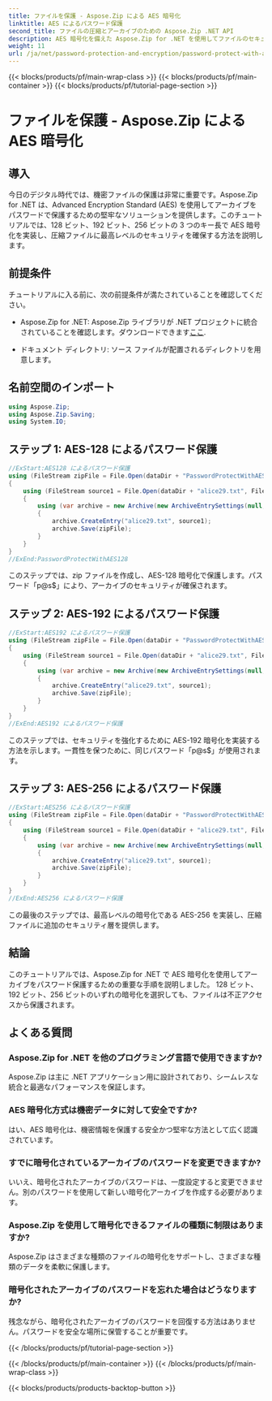 ```yaml
---
title: ファイルを保護 - Aspose.Zip による AES 暗号化
linktitle: AES によるパスワード保護
second_title: ファイルの圧縮とアーカイブのための Aspose.Zip .NET API
description: AES 暗号化を備えた Aspose.Zip for .NET を使用してファイルのセキュリティを強化する方法を学びます。最適な保護を実現するには、段階的なガイドに従ってください。
weight: 11
url: /ja/net/password-protection-and-encryption/password-protect-with-aes/
---
```


{{< blocks/products/pf/main-wrap-class >}}
{{< blocks/products/pf/main-container >}}
{{< blocks/products/pf/tutorial-page-section >}}

# ファイルを保護 - Aspose.Zip による AES 暗号化


## 導入

今日のデジタル時代では、機密ファイルの保護は非常に重要です。Aspose.Zip for .NET は、Advanced Encryption Standard (AES) を使用してアーカイブをパスワードで保護するための堅牢なソリューションを提供します。このチュートリアルでは、128 ビット、192 ビット、256 ビットの 3 つのキー長で AES 暗号化を実装し、圧縮ファイルに最高レベルのセキュリティを確保する方法を説明します。

## 前提条件

チュートリアルに入る前に、次の前提条件が満たされていることを確認してください。

-  Aspose.Zip for .NET: Aspose.Zip ライブラリが .NET プロジェクトに統合されていることを確認します。ダウンロードできます[ここ](https://releases.aspose.com/zip/net/).

- ドキュメント ディレクトリ: ソース ファイルが配置されるディレクトリを用意します。

## 名前空間のインポート

```csharp
using Aspose.Zip;
using Aspose.Zip.Saving;
using System.IO;
```

## ステップ 1: AES-128 によるパスワード保護

```csharp
//ExStart:AES128 によるパスワード保護
using (FileStream zipFile = File.Open(dataDir + "PasswordProtectWithAES128_out.zip", FileMode.Create))
{
    using (FileStream source1 = File.Open(dataDir + "alice29.txt", FileMode.Open, FileAccess.Read))
    {
        using (var archive = new Archive(new ArchiveEntrySettings(null, new AesEcryptionSettings("p@s$", EncryptionMethod.AES128))))
        {
            archive.CreateEntry("alice29.txt", source1);
            archive.Save(zipFile);
        }
    }
}
//ExEnd:PasswordProtectWithAES128
```

このステップでは、zip ファイルを作成し、AES-128 暗号化で保護します。パスワード「p@s$」により、アーカイブのセキュリティが確保されます。

## ステップ 2: AES-192 によるパスワード保護

```csharp
//ExStart:AES192 によるパスワード保護
using (FileStream zipFile = File.Open(dataDir + "PasswordProtectWithAES192_out.zip", FileMode.Create))
{
    using (FileStream source1 = File.Open(dataDir + "alice29.txt", FileMode.Open, FileAccess.Read))
    {
        using (var archive = new Archive(new ArchiveEntrySettings(null, new AesEcryptionSettings("p@s$", EncryptionMethod.AES192))))
        {
            archive.CreateEntry("alice29.txt", source1);
            archive.Save(zipFile);
        }
    }
}
//ExEnd:AES192 によるパスワード保護
```

このステップでは、セキュリティを強化するために AES-192 暗号化を実装する方法を示します。一貫性を保つために、同じパスワード「p@s$」が使用されます。

## ステップ 3: AES-256 によるパスワード保護

```csharp
//ExStart:AES256 によるパスワード保護
using (FileStream zipFile = File.Open(dataDir + "PasswordProtectWithAES256_out.zip", FileMode.Create))
{
    using (FileStream source1 = File.Open(dataDir + "alice29.txt", FileMode.Open, FileAccess.Read))
    {
        using (var archive = new Archive(new ArchiveEntrySettings(null, new AesEcryptionSettings("p@s$", EncryptionMethod.AES256))))
        {
            archive.CreateEntry("alice29.txt", source1);
            archive.Save(zipFile);
        }
    }
}
//ExEnd:AES256 によるパスワード保護
```

この最後のステップでは、最高レベルの暗号化である AES-256 を実装し、圧縮ファイルに追加のセキュリティ層を提供します。

## 結論

このチュートリアルでは、Aspose.Zip for .NET で AES 暗号化を使用してアーカイブをパスワード保護するための重要な手順を説明しました。 128 ビット、192 ビット、256 ビットのいずれの暗号化を選択しても、ファイルは不正アクセスから保護されます。

## よくある質問

### Aspose.Zip for .NET を他のプログラミング言語で使用できますか?
Aspose.Zip は主に .NET アプリケーション用に設計されており、シームレスな統合と最適なパフォーマンスを保証します。

### AES 暗号化方式は機密データに対して安全ですか?
はい、AES 暗号化は、機密情報を保護する安全かつ堅牢な方法として広く認識されています。

### すでに暗号化されているアーカイブのパスワードを変更できますか?
いいえ、暗号化されたアーカイブのパスワードは、一度設定すると変更できません。別のパスワードを使用して新しい暗号化アーカイブを作成する必要があります。

### Aspose.Zip を使用して暗号化できるファイルの種類に制限はありますか?
Aspose.Zip はさまざまな種類のファイルの暗号化をサポートし、さまざまな種類のデータを柔軟に保護します。

### 暗号化されたアーカイブのパスワードを忘れた場合はどうなりますか?
残念ながら、暗号化されたアーカイブのパスワードを回復する方法はありません。パスワードを安全な場所に保管することが重要です。

{{< /blocks/products/pf/tutorial-page-section >}}

{{< /blocks/products/pf/main-container >}}
{{< /blocks/products/pf/main-wrap-class >}}

{{< blocks/products/products-backtop-button >}}
